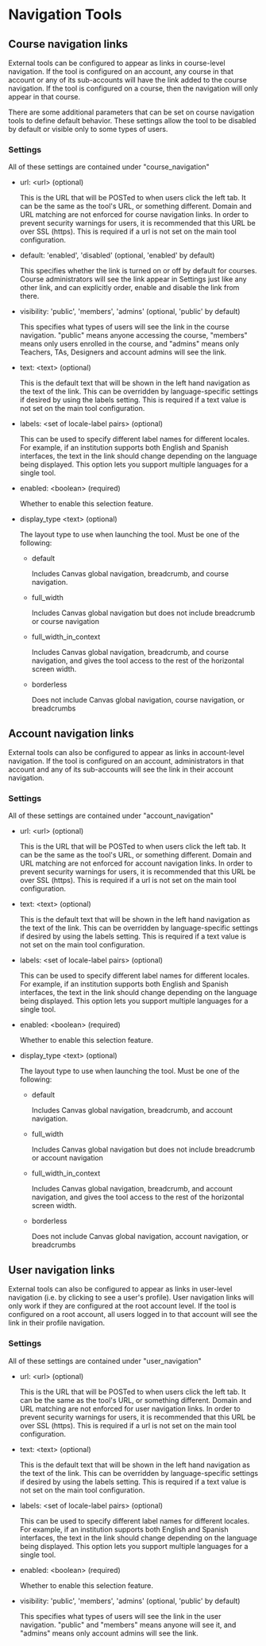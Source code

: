 Navigation Tools
=================

<a name="course_navigation"></a>
## Course navigation links

External tools can be configured to appear as links in course-level
navigation. If the tool is configured on an account, any course in
that account or any of its sub-accounts will have the link added to
the course navigation. If the tool is configured on a course, then
the navigation will only appear in that course.


There are some additional parameters that can be set on course
navigation tools to define default behavior. These settings allow
the tool to be disabled by default or visible only to some types
of users.


### Settings
All of these settings are contained under "course_navigation"

-   url: &lt;url&gt; (optional)

    This is the URL that will be POSTed to when users click the left tab. It can be the same as the tool's URL, or something different. Domain and URL matching are not enforced for course navigation links. In order to prevent security warnings for users, it is recommended that this URL be over SSL (https).
    This is required if a url is not set on the main tool configuration.

-   default: 'enabled', 'disabled' (optional, 'enabled' by default)

    This specifies whether the link is turned on or off by default for courses. Course administrators will see the link appear in Settings just like any other link, and can explicitly order, enable and disable the link from there.

-   visibility: 'public', 'members', 'admins' (optional, 'public' by default)

    This specifies what types of users will see the link in the course navigation. "public" means anyone accessing the course, "members" means only users enrolled in the course, and "admins" means only Teachers, TAs, Designers and account admins will see the link.

-   text: &lt;text&gt; (optional)

    This is the default text that will be shown in the left hand navigation as the text of the link. This can be overridden by language-specific settings if desired by using the labels setting.
    This is required if a text value is not set on the main tool configuration.

-   labels: &lt;set of locale-label pairs&gt; (optional)

    This can be used to specify different label names for different locales. For example, if an institution supports both English and Spanish interfaces, the text in the link should change depending on the language being displayed. This option lets you support multiple languages for a single tool.

-   enabled: &lt;boolean&gt; (required)

    Whether to enable this selection feature.

-   display_type &lt;text&gt; (optional)

    The layout type to use when launching the tool. Must be one of the following:
    * default

      Includes Canvas global navigation, breadcrumb, and course navigation.
    * full_width

      Includes Canvas global navigation but does not include breadcrumb or course navigation

    * full_width_in_context

      Includes Canvas global navigation, breadcrumb, and course navigation, and gives the tool access to the rest of the horizontal screen width.

    * borderless

      Does not include Canvas global navigation, course navigation, or breadcrumbs


<a name="account_navigation"></a>
## Account navigation links
External tools can also be configured to appear as links in
account-level navigation. If the tool is configured on an account,
administrators in that account and any of its sub-accounts will see
the link in their account navigation.


### Settings
All of these settings are contained under "account_navigation"

-   url: &lt;url&gt; (optional)

    This is the URL that will be POSTed to when users click the left tab. It can be the same as the tool's URL, or something different. Domain and URL matching are not enforced for account navigation links. In order to prevent security warnings for users, it is recommended that this URL be over SSL (https).
    This is required if a url is not set on the main tool configuration.

-   text: &lt;text&gt; (optional)

    This is the default text that will be shown in the left hand navigation as the text of the link. This can be overridden by language-specific settings if desired by using the labels setting.
    This is required if a text value is not set on the main tool configuration.

-   labels: &lt;set of locale-label pairs&gt; (optional)

    This can be used to specify different label names for different locales. For example, if an institution supports both English and Spanish interfaces, the text in the link should change depending on the language being displayed. This option lets you support multiple languages for a single tool.

-   enabled: &lt;boolean&gt; (required)

    Whether to enable this selection feature.

-   display_type &lt;text&gt; (optional)

    The layout type to use when launching the tool. Must be one of the following:
    * default

      Includes Canvas global navigation, breadcrumb, and account navigation.
    * full_width

      Includes Canvas global navigation but does not include breadcrumb or account navigation

    * full_width_in_context

      Includes Canvas global navigation, breadcrumb, and account navigation, and gives the tool access to the rest of the horizontal screen width.

    * borderless

      Does not include Canvas global navigation, account navigation, or breadcrumbs

<a name="user_navigation"></a>
## User navigation links
External tools can also be configured to appear as links in
user-level navigation (i.e. by clicking to see a user's profile).
User navigation links will only work if they are configured at
the root account level. If the tool is configured on a root account,
all users logged in to that account will see the link in their
profile navigation.


### Settings
All of these settings are contained under "user_navigation"

-   url: &lt;url&gt; (optional)

    This is the URL that will be POSTed to when users click the left tab. It can be the same as the tool's URL, or something different. Domain and URL matching are not enforced for user navigation links. In order to prevent security warnings for users, it is recommended that this URL be over SSL (https).
    This is required if a url is not set on the main tool configuration.

-   text: &lt;text&gt; (optional)

    This is the default text that will be shown in the left hand navigation as the text of the link. This can be overridden by language-specific settings if desired by using the labels setting.
    This is required if a text value is not set on the main tool configuration.

-   labels: &lt;set of locale-label pairs&gt; (optional)

    This can be used to specify different label names for different locales. For example, if an institution supports both English and Spanish interfaces, the text in the link should change depending on the language being displayed. This option lets you support multiple languages for a single tool.

-   enabled: &lt;boolean&gt; (required)

    Whether to enable this selection feature.

-   visibility: 'public', 'members', 'admins' (optional, 'public' by default)

    This specifies what types of users will see the link in the user navigation. "public" and "members" means anyone will see it, and "admins" means only account admins will see the link.
